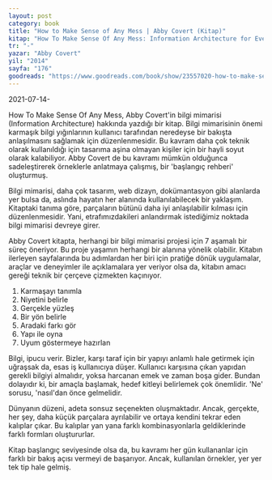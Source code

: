 ```yaml
---
layout: post
category: book
title: "How to Make Sense of Any Mess | Abby Covert (Kitap)"
kitap: "How To Make Sense Of Any Mess: Information Architecture for Everybody"
tr: "-"
yazar: "Abby Covert"
yil: "2014"
sayfa: "176"
goodreads: "https://www.goodreads.com/book/show/23557020-how-to-make-sense-of-any-mess"
---
```


2021-07-14-

How To Make Sense Of Any Mess, Abby Covert'in bilgi mimarisi (Information Architecture) hakkında yazdığı bir kitap. Bilgi mimarisinin önemi karmaşık bilgi yığınlarının kullanıcı tarafından neredeyse bir bakışta anlaşılmasını sağlamak için düzenlenmesidir. Bu kavram daha çok teknik olarak kullanıldığı için tasarıma aşina olmayan kişiler için bir hayli soyut olarak kalabiliyor. Abby Covert de bu kavramı mümkün olduğunca sadeleştirerek örneklerle anlatmaya çalışmış, bir 'başlangıç rehberi' oluşturmuş.

Bilgi mimarisi, daha çok tasarım, web dizayn, dokümantasyon gibi alanlarda yer bulsa da, aslında hayatın her alanında kullanılabilecek bir yaklaşım. Kitaptaki tanıma göre, parçaların bütünü daha iyi anlaşılabilir kılması için düzenlenmesidir. Yani, etrafımızdakileri anlandırmak istediğimiz noktada bilgi mimarisi devreye girer.

Abby Covert kitapta, herhangi bir bilgi mimarisi projesi için 7 aşamalı bir süreç öneriyor. Bu proje yaşamın herhangi bir alanına yönelik olabilir. Kitabın ilerleyen sayfalarında bu adımlardan her biri için pratiğe dönük uygulamalar, araçlar ve deneyimler ile açıklamalara yer veriyor olsa da, kitabın amacı gereği teknik bir çerçeve çizmekten kaçınıyor.

1. Karmaşayı tanımla
2. Niyetini belirle
3. Gerçekle yüzleş
4. Bir yön belirle
5. Aradaki farkı gör
6. Yapı ile oyna
7. Uyum göstermeye hazırlan

Bilgi, ipucu verir. Bizler, karşı taraf için bir yapıyı anlamlı hale getirmek için uğraşsak da, esas iş kullanıcıya düşer. Kullanıcı karşısına çıkan yapıdan gerekli bilgiyi almalıdır, yoksa harcanan emek ve zaman boşa gider. Bundan dolayıdır ki, bir amaçla başlamak, hedef kitleyi belirlemek çok önemlidir. 'Ne' sorusu, 'nasıl'dan önce gelmelidir.

Dünyanın düzeni, adeta sonsuz seçenekten oluşmaktadır. Ancak, gerçekte, her şey, daha küçük parçalara ayrılabilir ve ortaya kendini tekrar eden kalıplar çıkar. Bu kalıplar yan yana farklı kombinasyonlarla geldiklerinde farklı formları oluştururlar.

Kitap başlangıç seviyesinde olsa da, bu kavramı her gün kullananlar için farklı bir bakış açısı vermeyi de başarıyor. Ancak, kullanılan örnekler, yer yer tek tip hale gelmiş.
